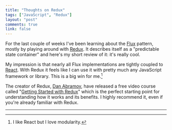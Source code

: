 ```yaml
---
title: "Thoughts on Redux"
tags: ["JavaScript", "Redux"]
layout: "post"
comments: true
link: false
---
```


For the last couple of weeks I've been learning about the
[Flux](https://facebook.github.io/flux/docs/overview.html) pattern, mostly by
playing around with [Redux](https://github.com/rackt/redux). It describes itself
as a "predictable state container" and here's my short review of it: it's really
cool.

My impression is that nearly all Flux implementations are tightly coupled to
[React](https://github.com/facebook/react). With Redux it feels like I can use
it with pretty much any JavaScript framework or library. This is a big win for
me.[^20151227-1]

The creator of Redux, [Dan Abramov](https://twitter.com/dan_abramov), have
released a free video course called "[Getting Started with
Redux](https://egghead.io/series/getting-started-with-redux)" which is the
perfect starting point for understanding how it works and its benefits. I highly
recommend it, even if you're already familiar with Redux.

* * *

[^20151227-1]: I like React but I love modularity.
